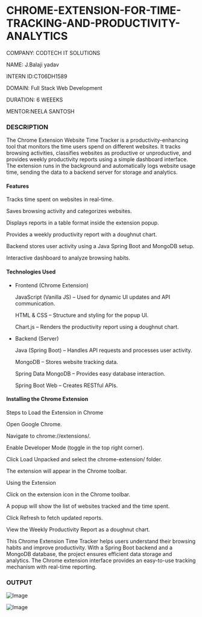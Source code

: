 # CHROME-EXTENSION-FOR-TIME-TRACKING-AND-PRODUCTIVITY-ANALYTICS
COMPANY: CODTECH IT SOLUTIONS

NAME: J.Balaji yadav

INTERN ID:CT06DH1589

DOMAIN: Full Stack Web Development

DURATION: 6 WEEEKS

MENTOR:NEELA SANTOSH

### DESCRIPTION
The Chrome Extension Website Time Tracker is a productivity-enhancing tool that monitors the time users spend on different websites. It tracks browsing activities, classifies websites as productive or unproductive, and provides weekly productivity reports using a simple dashboard interface. The extension runs in the background and automatically logs website usage time, sending the data to a backend server for storage and analytics.


#### Features

Tracks time spent on websites in real-time.

Saves browsing activity and categorizes websites.

Displays reports in a table format inside the extension popup.

Provides a weekly productivity report with a doughnut chart.

Backend stores user activity using a Java Spring Boot and MongoDB setup.

Interactive dashboard to analyze browsing habits.

#### Technologies Used

* Frontend (Chrome Extension)

  JavaScript (Vanilla JS) – Used for dynamic UI updates and API communication.
  
  HTML & CSS – Structure and styling for the popup UI.
  
  Chart.js – Renders the productivity report using a doughnut chart.

* Backend (Server)

  Java (Spring Boot) – Handles API requests and processes user activity.
  
  MongoDB – Stores website tracking data.
  
  Spring Data MongoDB – Provides easy database interaction.
  
  Spring Boot Web – Creates RESTful APIs.

#### Installing the Chrome Extension

Steps to Load the Extension in Chrome

Open Google Chrome.

Navigate to chrome://extensions/.

Enable Developer Mode (toggle in the top right corner).

Click Load Unpacked and select the chrome-extension/ folder.

The extension will appear in the Chrome toolbar.

Using the Extension

Click on the extension icon in the Chrome toolbar.

A popup will show the list of websites tracked and the time spent.

Click Refresh to fetch updated reports.

View the Weekly Productivity Report as a doughnut chart.

This Chrome Extension Time Tracker helps users understand their browsing habits and improve productivity. With a Spring Boot backend and a MongoDB database, the project ensures efficient data storage and analytics. The Chrome extension interface provides an easy-to-use tracking mechanism with real-time reporting.

### OUTPUT

![Image](https://github.com/user-attachments/assets/a7a6a183-4ec0-4cef-8ac7-9ff170dcf99d)


![Image](https://github.com/user-attachments/assets/8ea76f9f-5946-4eb6-b5a6-121591d83ea5)
